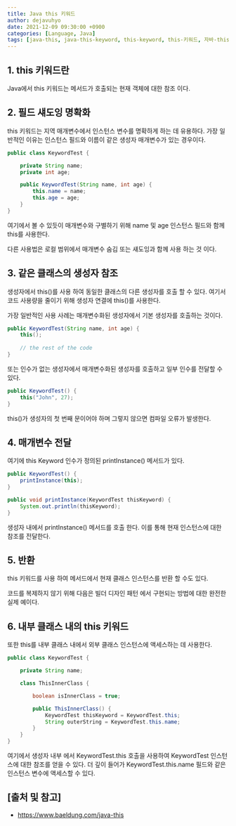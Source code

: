 ```yaml
---
title: Java this 키워드
author: dejavuhyo
date: 2021-12-09 09:30:00 +0900
categories: [Language, Java]
tags: [java-this, java-this-keyword, this-keyword, this-키워드, 자바-this]
---
```


## 1. this 키워드란
Java에서 this 키워드는 메서드가 호출되는 현재 객체에 대한 참조 이다.

## 2. 필드 섀도잉 명확화
this 키워드는 지역 매개변수에서 인스턴스 변수를 명확하게 하는 데 유용하다. 가장 일반적인 이유는 인스턴스 필드와 이름이 같은 생성자 매개변수가 있는 경우이다.

```java
public class KeywordTest {

    private String name;
    private int age;

    public KeywordTest(String name, int age) {
        this.name = name;
        this.age = age;
    }
}
```

여기에서 볼 수 있듯이 매개변수와 구별하기 위해 name 및 age 인스턴스 필드와 함께 this를 사용한다.

다른 사용법은 로컬 범위에서 매개변수 숨김 또는 섀도잉과 함께 사용 하는 것 이다.

## 3. 같은 클래스의 생성자 참조
생성자에서 this()를 사용 하여 동일한 클래스의 다른 생성자를 호출 할 수 있다. 여기서 코드 사용량을 줄이기 위해 생성자 연결에 this()를 사용한다.

가장 일반적인 사용 사례는 매개변수화된 생성자에서 기본 생성자를 호출하는 것이다.

```java
public KeywordTest(String name, int age) {
    this();
    
    // the rest of the code
}
```

또는 인수가 없는 생성자에서 매개변수화된 생성자를 호출하고 일부 인수를 전달할 수 있다.

```java
public KeywordTest() {
    this("John", 27);
}
```

this()가 생성자의 첫 번째 문이어야 하며 그렇지 않으면 컴파일 오류가 발생한다.

## 4. 매개변수 전달
여기에 this Keyword 인수가 정의된 printInstance() 메서드가 있다.

```java
public KeywordTest() {
    printInstance(this);
}

public void printInstance(KeywordTest thisKeyword) {
    System.out.println(thisKeyword);
}
```

생성자 내에서 printInstance() 메서드를 호출 한다. 이를 통해 현재 인스턴스에 대한 참조를 전달한다.

## 5. 반환
this 키워드를 사용 하여 메서드에서 현재 클래스 인스턴스를 반환 할 수도 있다.

코드를 복제하지 않기 위해 다음은 빌더 디자인 패턴 에서 구현되는 방법에 대한 완전한 실제 예이다.

## 6. 내부 클래스 내의 this 키워드
또한 this를 내부 클래스 내에서 외부 클래스 인스턴스에 액세스하는 데 사용한다.

```java
public class KeywordTest {

    private String name;

    class ThisInnerClass {

        boolean isInnerClass = true;

        public ThisInnerClass() {
            KeywordTest thisKeyword = KeywordTest.this;
            String outerString = KeywordTest.this.name;
        }
    }
}
```

여기에서 생성자 내부 에서 KeywordTest.this 호출을 사용하여 KeywordTest 인스턴스에 대한 참조를 얻을 수 있다. 더 깊이 들어가 KeywordTest.this.name 필드와 같은 인스턴스 변수에 액세스할 수 있다.

## [출처 및 참고]
* <https://www.baeldung.com/java-this>
